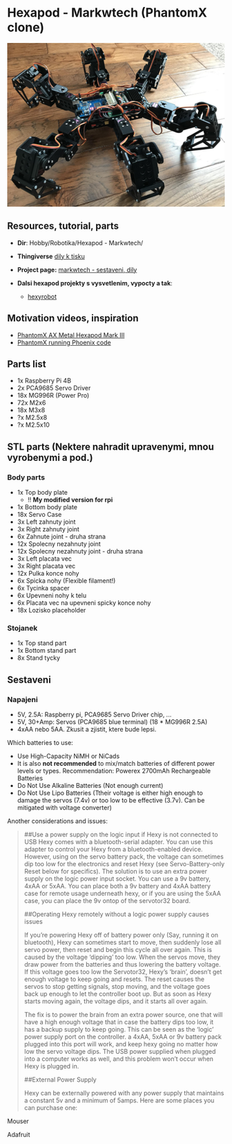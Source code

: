 # Hexapod - Markwtech (PhantomX clone)

![Finalni robot](Whole-Thing.jpg)

## Resources, tutorial, parts

- **Dir**: Hobby/Robotika/Hexapod - Markwtech/
- **Thingiverse** [dily k tisku](https://www.thingiverse.com/thing:3463845)
- **Project page:** [markwtech - sestaveni, dily](https://markwtech.com/robots/hexapod/)

- **Dalsi hexapod projekty s vysvetlenim, vypocty a tak**:
  - [hexyrobot](https://hexyrobot.wordpress.com/)

## Motivation videos, inspiration

- [PhantomX AX Metal Hexapod Mark III](https://www.youtube.com/watch?v=8v16kpBj9JQ)
- [PhantomX running Phoenix code](https://www.youtube.com/watch?v=rAeQn5QnyXo)

## Parts list

- 1x Raspberry Pi 4B
- 2x PCA9685 Servo Driver
- 18x MG996R (Power Pro)
- 72x  M2x6
- 18x  M3x8
- ?x M2.5x8
- ?x M2.5x10

## STL parts (Nektere nahradit upravenymi, mnou vyrobenymi a pod.)

### Body parts

- 1x Top body plate
  - !! **My modified version for rpi**
- 1x Bottom body plate
- 18x Servo Case
- 3x Left zahnuty joint
- 3x Right zahnuty joint
- 6x Zahnute joint - druha strana
- 12x Spolecny nezahnuty joint
- 12x Spolecny nezahnuty joint - druha strana
- 3x Left placata vec
- 3x Right placata vec
- 12x Pulka konce nohy
- 6x Spicka nohy        (Flexible filament!)
- 6x Tycinka spacer
- 6x Upevneni nohy k telu
- 6x Placata vec na upevneni spicky konce nohy
- 18x Lozisko placeholder

### Stojanek

- 1x Top stand part
- 1x Bottom stand part
- 8x Stand tycky

## Sestaveni

### Napajeni

- 5V, 2.5A: Raspberry pi, PCA9685 Servo Driver chip, ...
- 5V, 30+Amp: Servos (PCA9685 blue terminal) (18 * MG996R 2.5A)
- 4xAA nebo 5AA. Zkusit a zjistit, ktere bude lepsi.

Which batteries to use:

- Use High-Capacity NiMH or NiCads
- It is also **not recommended** to mix/match batteries of different power levels or types. Recommendation: Powerex 2700mAh Rechargeable Batteries
- Do Not Use Alkaline Batteries (Not enough current)
- Do Not Use Lipo Batteries (Ttheir voltage is either high enough to damage the servos (7.4v) or too low to be effective (3.7v). Can be mitigated with voltage converter)

Another considerations and issues:

>##Use a power supply on the logic input if Hexy is not connected to USB
> Hexy comes with a bluetooth-serial adapter. You can use this adapter to control your Hexy from a bluetooth-enabled device. However, using on the servo battery pack, the voltage can sometimes dip too low for the electronics and reset Hexy (see Servo-Battery-only Reset below for specifics). The solution is to use an extra power supply on the logic power input socket. You can use a 9v battery, 4xAA or 5xAA. You can place both a 9v battery and 4xAA battery case for remote usage underneath hexy, or if you are using the 5xAA case, you can place the 9v ontop of the servotor32 board.
>
>##Operating Hexy remotely without a logic power supply causes issues
>
> If you’re powering Hexy off of battery power only (Say, running it on bluetooth), Hexy can sometimes start to move, then suddenly lose all servo power, then reset and begin this cycle all over again. This is caused by the voltage ‘dipping’ too low. When the servos move, they draw power from the batteries and thus lowering the battery voltage. If this voltage goes too low the Servotor32, Hexy’s ‘brain’, doesn’t get enough voltage to keep going and resets. The reset causes the servos to stop getting signals, stop moving, and the voltage goes back up enough to let the controller boot up. But as soon as Hexy starts moving again, the voltage dips, and it starts all over again.
>
> The fix is to power the brain from an extra power source, one that will have a high enough voltage that in case the battery dips too low, it has a backup supply to keep going. This can be seen as the ‘logic’ power supply port on the controller. a 4xAA, 5xAA or 9v battery pack plugged into this port will work, and keep hexy going no matter how low the servo voltage dips. The USB power supplied when plugged into a computer works as well, and this problem won’t occur when Hexy is plugged in.
>
>##External Power Supply
>
>Hexy can be externally powered with any power supply that maintains a constant 5v and a minimum of 5amps. Here are some places you can purchase one:

Mouser

Adafruit